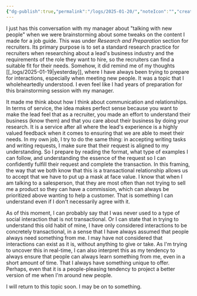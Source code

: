 ```yaml
---
{"dg-publish":true,"permalink":"/logs/2025-01-20/","noteIcon":"","created":"2025-01-20"}
---
```


I just has this conversation with my manager about "talking with new people" when we were brainstorming about some tweaks on the content I made for a job guide. This was under _Research and Preparation_ section for recruiters. Its primary purpose is to set a standard research practice for recruiters when researching about a lead's business industry and the requirements of the role they want to hire, so the recruiters can find a suitable fit for their needs. Somehow, it did remind me of my thoughts [[_logs/2025-01-19\|yesterday]], where I have always been trying to prepare for interactions, especially when meeting new people. It was a topic that I wholeheartedly understood. I even feel like I had years of preparation for this brainstorming session with my manager.

It made me think about how I think about communication and relationships. In terms of service, the idea makes perfect sense because you want to make the lead feel that as a recruiter, you made an effort to understand their business (know them) and that you care about their business by doing your research. It is a service after all where the lead's experience is a highly valued feedback when it comes to ensuring that we are able to meet their needs. In my own job, I try to do the same thing: in accepting writing tasks and writing requests, I make sure that their request is aligned to my understanding. So I prepare by reading the format, what type of examples I can follow, and understanding the essence of the request so I can confidently fulfill their request and complete the transaction. In this framing, the way that we both know that this is a transactional relationship allows us to accept that we have to put up a mask at face value. I know that when I am talking to a salesperson, that they are most often than not trying to sell me a product so they can have a commission, which can always be prioritized above wanting to help a customer. That is something I can understand even if I don't necessarily agree with it.

As of this moment, I can probably say that I was never used to a type of social interaction that is not transactional. Or I can state that in trying to understand this old habit of mine, I have only considered interactions to be concretely transactional, in a sense that I have always assumed that people always need something from me. I may have not considered that interactions can exist as it is, without anything to give or take. As I'm trying to uncover this in real-time, I can also interpret this as my tendency to always ensure that people can always learn something from me, even in a short amount of time. That I always have something unique to offer. Perhaps, even that it is a people-pleasing tendency to project a better version of me when I'm around new people.

I will return to this topic soon. I may be on to something.